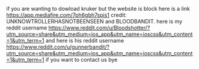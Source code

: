 if you are wanting to dowload kruker but the website is block here is a link https://app.mediafire.com/7ph6gbh7spis1
credit: UNKNOWTROLLERHASNOTBEENSEEN and BLOODBANDIT. here is my reddit username https://www.reddit.com/u/Bloodshotter/?utm_source=share&utm_medium=ios_app&utm_name=ioscss&utm_content=1&utm_term=1 and here is his reddit username https://www.reddit.com/u/gunnerbandit/?utm_source=share&utm_medium=ios_app&utm_name=ioscss&utm_content=1&utm_term=1
if you want to contact us bye
